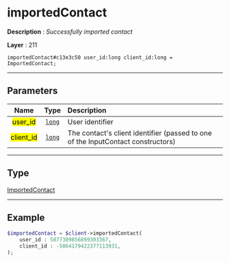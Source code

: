 # importedContact

**Description** : *Successfully imported contact*

**Layer** : 211

```tl
importedContact#c13e3c50 user_id:long client_id:long = ImportedContact;
```

---

## Parameters

| Name | Type | Description |
| :---: | :---: | :--- |
| <mark>user_id</mark> | [`long`](type/long) | User identifier |
| <mark>client_id</mark> | [`long`](type/long) | The contact's client identifier (passed to one of the InputContact constructors) |

---

## Type

[ImportedContact](type/ImportedContact)

---

## Example

```php
$importedContact = $client->importedContact(
	user_id : 5877309856899303367,
	client_id : -5864179422377113931,
);
```